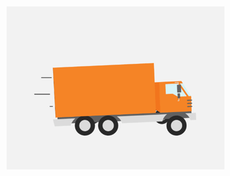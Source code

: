 
<img src="https://github.com/ebtesam22/Classification-/blob/main/shipping%20photo.gif" width="500"/>


